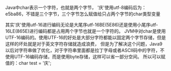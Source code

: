

Java中char表示一个字符，也就是两个字节，
'庆'使用utf-8编码后为：e5ba86，不错是三个字节，三个字节怎么赋值给只占两个字节的char类型变量

其实'庆'使用utf-16进行编码无论是大尾序utf-16BE(5E86)还是使用小尾序utf-16LE(865E)进行编码都是占用两个字节也就是一个字符的。
JVM中对char是使用UTF-16编码的。使用UTF-16的好处是大部分字符都能以固定两个字节存储，但是这样的坏处就是对于英文字符存储就造成浪费，
但是为了解决这个问题，Java9以后对字符串做了优化，对于字符串里面都是拉丁字母或者ASCII码中的字符，不使用UTF-16编码存储，而是使用byte存储，这样可以省一部分空间。
所以可以赋值的：char test = '庆';


